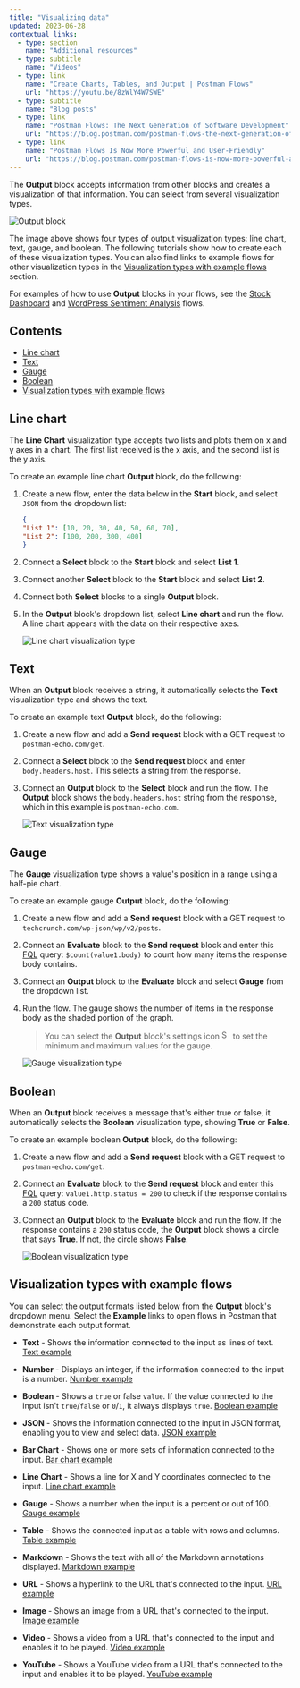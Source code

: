 ```yaml
---
title: "Visualizing data"
updated: 2023-06-28
contextual_links:
  - type: section
    name: "Additional resources"
  - type: subtitle
    name: "Videos"
  - type: link
    name: "Create Charts, Tables, and Output | Postman Flows"
    url: "https://youtu.be/8zWlY4W7SWE"
  - type: subtitle
    name: "Blog posts"
  - type: link
    name: "Postman Flows: The Next Generation of Software Development"
    url: "https://blog.postman.com/postman-flows-the-next-generation-of-software-development/"
  - type: link
    name: "Postman Flows Is Now More Powerful and User-Friendly"
    url: "https://blog.postman.com/postman-flows-is-now-more-powerful-and-user-friendly/"
---
```


The **Output** block accepts information from other blocks and creates a visualization of that information. You can select from several visualization types.

<img alt="Output block" src="https://assets.postman.com/postman-docs/v10/stock-charts-v10.gif"/>

The image above shows four types of output visualization types: line chart, text, gauge, and boolean. The following tutorials show how to create each of these visualization types. You can also find links to example flows for other visualization types in the [Visualization types with example flows](#visualization-types-with-example-flows) section.

For examples of how to use **Output** blocks in your flows, see the [Stock Dashboard](https://www.postman.com/postman/workspace/utility-flows/flow/64123b57c224290033fcb089) and [WordPress Sentiment Analysis](https://www.postman.com/postman/workspace/utility-flows/flow/6413acdb8c4c54003a4ad611) flows.

## Contents

* [Line chart](#line-chart)
* [Text](#text)
* [Gauge](#gauge)
* [Boolean](#boolean)
* [Visualization types with example flows](#visualization-types-with-example-flows)

## Line chart

The **Line Chart** visualization type accepts two lists and plots them on x and y axes in a chart. The first list received is the x axis, and the second list is the y axis.

To create an example line chart **Output** block, do the following:

1. Create a new flow, enter the data below in the **Start** block, and select `JSON` from the dropdown list:

    ```json
    {
    "List 1": [10, 20, 30, 40, 50, 60, 70],
    "List 2": [100, 200, 300, 400]
    }
    ```

1. Connect a **Select** block to the **Start** block and select **List 1**.
1. Connect another **Select** block to the **Start** block and select **List 2**.
1. Connect both **Select** blocks to a single **Output** block.
1. In the **Output** block's dropdown list, select **Line chart** and run the flow. A line chart appears with the data on their respective axes.

    ![Line chart visualization type](https://assets.postman.com/postman-docs/v10/flows-line-chart-v10.jpg)

## Text

When an **Output** block receives a string, it automatically selects the **Text** visualization type and shows the text.

To create an example text **Output** block, do the following:

1. Create a new flow and add a **Send request** block with a GET request to `postman-echo.com/get`.
1. Connect a **Select** block to the **Send request** block and enter `body.headers.host`. This selects a string from the response.
1. Connect an **Output** block to the **Select** block and run the flow. The **Output** block shows the `body.headers.host` string from the response, which in this example is `postman-echo.com`.

    ![Text visualization type](https://assets.postman.com/postman-docs/v10/flows-text-v10.jpg)

## Gauge

The **Gauge** visualization type shows a value's position in a range using a half-pie chart.

To create an example gauge **Output** block, do the following:

1. Create a new flow and add a **Send request** block with a GET request to `techcrunch.com/wp-json/wp/v2/posts`.
1. Connect an **Evaluate** block to the **Send request** block and enter this [FQL](/docs/postman-flows/flows-query-language/introduction-to-fql/) query: `$count(value1.body)` to count how many items the response body contains.
1. Connect an **Output** block to the **Evaluate** block and select **Gauge** from the dropdown list.
1. Run the flow. The gauge shows the number of items in the response body as the shaded portion of the graph.

    > You can select the **Output** block's settings icon <img alt="Settings icon" src="https://assets.postman.com/postman-docs/icon-settings-v9.jpg#icon" width="16px"> to set the minimum and maximum values for the gauge.

    ![Gauge visualization type](https://assets.postman.com/postman-docs/v10/flows-gauge-v10.jpg)

## Boolean

When an **Output** block receives a message that's either true or false, it automatically selects the **Boolean** visualization type, showing **True** or **False**.

To create an example boolean **Output** block, do the following:

1. Create a new flow and add a **Send request** block with a GET request to `postman-echo.com/get`.
1. Connect an **Evaluate** block to the **Send request** block and enter this [FQL](/docs/postman-flows/flows-query-language/introduction-to-fql/) query: `value1.http.status = 200` to check if the response contains a `200` status code.
1. Connect an **Output**  block to the **Evaluate** block and run the flow. If the response contains a `200` status code, the **Output** block shows a circle that says **True**. If not, the circle shows **False**.

    ![Boolean visualization type](https://assets.postman.com/postman-docs/v10/flows-boolean-v10.jpg)

## Visualization types with example flows

You can select the output formats listed below from the **Output** block's dropdown menu. Select the **Example** links to open flows in Postman that demonstrate each output format.

* **Text** - Shows the information connected to the input as lines of text. [Text example](https://www.postman.com/postman/workspace/flows-snippets/flow/6414e20b95e5e70033f028c9)

* **Number** - Displays an integer, if the information connected to the input is a number. [Number example](https://www.postman.com/postman/workspace/flows-snippets/flow/6414e8eb95e5e70033f028d4)

* **Boolean** - Shows a `true` or false `value`. If the value connected to the input isn't `true`/`false` or `0`/`1`, it always displays `true`. [Boolean example](https://www.postman.com/postman/workspace/flows-snippets/flow/6414ebb88c4c54003a4ad797)

* **JSON** - Shows the information connected to the input in JSON format, enabling you to view and select data. [JSON example](https://www.postman.com/postman/workspace/flows-snippets/flow/6414ec507221e9003a7a5384)

* **Bar Chart** - Shows one or more sets of information connected to the input. [Bar chart example](https://www.postman.com/postman/workspace/flows-snippets/flow/6411f07120794b0039e76839)

* **Line Chart** - Shows a line for X and Y coordinates connected to the input. [Line chart example](https://www.postman.com/postman/workspace/flows-snippets/flow/641242fd8c4c54003a4ad507)

* **Gauge** - Shows a number when the input is a percent or out of 100. [Gauge example](https://www.postman.com/postman/workspace/flows-snippets/flow/64124134c224290033fcb08b)

* **Table** - Shows the connected input as a table with rows and columns. [Table example](https://www.postman.com/postman/workspace/flows-snippets/flow/64124607c224290033fcb092)

* **Markdown** - Shows the text with all of the Markdown annotations displayed. [Markdown example](https://www.postman.com/postman/workspace/flows-snippets/flow/641249577221e9003a7a5107)

* **URL** - Shows a hyperlink to the URL that's connected to the input. [URL example](https://www.postman.com/postman/workspace/flows-snippets/flow/64124dc8c224290033fcb098)

* **Image** - Shows an image from a URL that's connected to the input. [Image example](https://www.postman.com/postman/workspace/flows-snippets/flow/64124e997221e9003a7a510c)

* **Video** - Shows a video from a URL that's connected to the input and enables it to be played. [Video example](https://www.postman.com/postman/workspace/flows-snippets/flow/64124f65c224290033fcb09b)

* **YouTube** - Shows a YouTube video from a URL that's connected to the input and enables it to be played. [YouTube example](https://www.postman.com/postman/workspace/flows-snippets/flow/6414ef7bc224290033fcb310)
